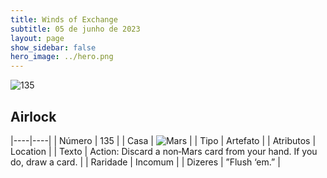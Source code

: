 ```yaml
---
title: Winds of Exchange
subtitle: 05 de junho de 2023
layout: page
show_sidebar: false
hero_image: ../hero.png
---
```


![135](https://mastervault-storage-prod.s3.amazonaws.com/media/card_front/en/600_135_4bfdcf58ba99_en.png)


## Airlock

|----|----|
| Número | 135 |
| Casa | ![Mars](https://archonarcana.com/images/thumb/d/de/Mars.png/22px-Mars.png "Marte") |
| Tipo | Artefato |
| Atributos | Location |
| Texto | Action: Discard a non‑Mars card from your hand. If you do, draw a card.  |
| Raridade | Incomum |
| Dizeres | ”Flush ‘em.” |
